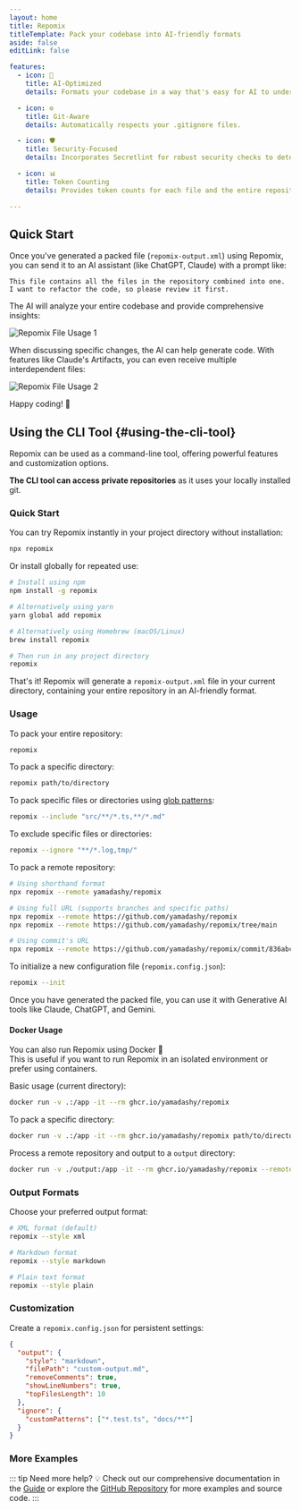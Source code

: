 ```yaml
---
layout: home
title: Repomix
titleTemplate: Pack your codebase into AI-friendly formats
aside: false
editLink: false

features:
  - icon: 🤖
    title: AI-Optimized
    details: Formats your codebase in a way that's easy for AI to understand and process.

  - icon: ⚙️
    title: Git-Aware
    details: Automatically respects your .gitignore files.

  - icon: 🛡️
    title: Security-Focused
    details: Incorporates Secretlint for robust security checks to detect and prevent inclusion of sensitive information.

  - icon: 📊
    title: Token Counting
    details: Provides token counts for each file and the entire repository, useful for LLM context limits.

---
```


<div class="cli-section">

## Quick Start

Once you've generated a packed file (`repomix-output.xml`) using Repomix, you can send it to an AI assistant (like ChatGPT, Claude) with a prompt like:

```
This file contains all the files in the repository combined into one.
I want to refactor the code, so please review it first.
```

The AI will analyze your entire codebase and provide comprehensive insights:

![Repomix File Usage 1](/images/docs/repomix-file-usage-1.png)

When discussing specific changes, the AI can help generate code. With features like Claude's Artifacts, you can even receive multiple interdependent files:

![Repomix File Usage 2](/images/docs/repomix-file-usage-2.png)

Happy coding! 🚀


## Using the CLI Tool {#using-the-cli-tool}

Repomix can be used as a command-line tool, offering powerful features and customization options.

**The CLI tool can access private repositories** as it uses your locally installed git.

### Quick Start

You can try Repomix instantly in your project directory without installation:

```bash
npx repomix
```

Or install globally for repeated use:

```bash
# Install using npm
npm install -g repomix

# Alternatively using yarn
yarn global add repomix

# Alternatively using Homebrew (macOS/Linux)
brew install repomix

# Then run in any project directory
repomix
```

That's it! Repomix will generate a `repomix-output.xml` file in your current directory, containing your entire repository in an AI-friendly format.



### Usage

To pack your entire repository:

```bash
repomix
```

To pack a specific directory:

```bash
repomix path/to/directory
```

To pack specific files or directories using [glob patterns](https://github.com/mrmlnc/fast-glob?tab=readme-ov-file#pattern-syntax):

```bash
repomix --include "src/**/*.ts,**/*.md"
```

To exclude specific files or directories:

```bash
repomix --ignore "**/*.log,tmp/"
```

To pack a remote repository:
```bash
# Using shorthand format
npx repomix --remote yamadashy/repomix

# Using full URL (supports branches and specific paths)
npx repomix --remote https://github.com/yamadashy/repomix
npx repomix --remote https://github.com/yamadashy/repomix/tree/main

# Using commit's URL
npx repomix --remote https://github.com/yamadashy/repomix/commit/836abcd7335137228ad77feb28655d85712680f1
```

To initialize a new configuration file (`repomix.config.json`):

```bash
repomix --init
```

Once you have generated the packed file, you can use it with Generative AI tools like Claude, ChatGPT, and Gemini.

#### Docker Usage

You can also run Repomix using Docker 🐳  
This is useful if you want to run Repomix in an isolated environment or prefer using containers.

Basic usage (current directory):

```bash
docker run -v .:/app -it --rm ghcr.io/yamadashy/repomix
```

To pack a specific directory:
```bash
docker run -v .:/app -it --rm ghcr.io/yamadashy/repomix path/to/directory
```

Process a remote repository and output to a `output` directory:

```bash
docker run -v ./output:/app -it --rm ghcr.io/yamadashy/repomix --remote https://github.com/yamadashy/repomix
```

### Output Formats

Choose your preferred output format:

```bash
# XML format (default)
repomix --style xml

# Markdown format
repomix --style markdown

# Plain text format
repomix --style plain
```

### Customization

Create a `repomix.config.json` for persistent settings:

```json
{
  "output": {
    "style": "markdown",
    "filePath": "custom-output.md",
    "removeComments": true,
    "showLineNumbers": true,
    "topFilesLength": 10
  },
  "ignore": {
    "customPatterns": ["*.test.ts", "docs/**"]
  }
}
```

### More Examples
::: tip Need more help? 💡
Check out our comprehensive documentation in the [Guide](/guide/) or explore the [GitHub Repository](https://github.com/yamadashy/repomix) for more examples and source code.
:::

</div>
